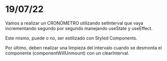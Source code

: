 # 19/07/22

Vamos a realizar un CRONÓMETRO utilizando setInterval que vaya incrementando segundo por segundo manejando useState y useEffect. 

Este mismo, puede o no, ser estilizado con Styled Components. 

Por último, deben realizar una limpieza del intervalo cuando se desmonta el componente (componentWillUnmount) con un clearInterval. 
